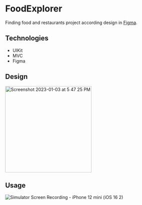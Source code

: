 # FoodExplorer
Finding food and restaurants project according design in [Figma](https://www.figma.com/file/dk5ZI5ybEo9XIIu8FnJjPb/test_task-(Copy)?node-id=0%3A1).

## Technologies
+ UIKit
+ MVC
+ Figma

## Design
<img width="276" alt="Screenshot 2023-01-03 at 5 47 25 PM" src="https://user-images.githubusercontent.com/70813562/210380935-4454e969-9cab-402a-8e7d-fd051eee8427.png">

## Usage
![Simulator Screen Recording - iPhone 12 mini (iOS 16 2)](https://user-images.githubusercontent.com/70813562/210379990-22118f48-782f-4aa9-bd82-5f90b8c0d493.gif)

